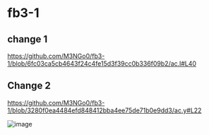 # fb3-1
## change 1
https://github.com/M3NGo0/fb3-1/blob/6fc03ca5cb4643f24c4fe15d3f39cc0b336f09b2/ac.l#L40


## Change 2
https://github.com/M3NGo0/fb3-1/blob/3280f0ea4484efd848412bba4ee75de71b0e9dd3/ac.y#L22

![image](https://github.com/M3NGo0/fb3-1/assets/138095063/307ed41e-7255-4239-8974-fb0ef5d32b12)
